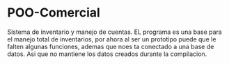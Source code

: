# POO-Comercial
Sistema de inventario y manejo de cuentas. 
EL programa es una base para el manejo total de inventarios, por ahora al ser un prototipo puede que le falten algunas funciones, ademas que noes ta conectado a una base de datos. Asi que no mantiene los datos creados durante la compilacion.
